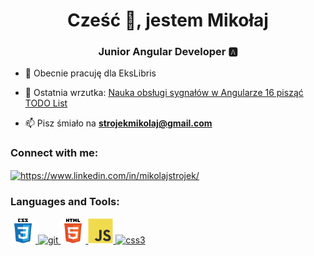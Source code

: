 <h1 align="center">Cześć 👋, jestem Mikołaj</h1>
<h3 align="center">Junior Angular Developer 🅰️</h3>

- 🔭 Obecnie pracuję dla EksLibris

- 🌱 Ostatnia wrzutka: [Nauka obsługi sygnałów w Angularze 16 pisząć TODO List](https://github.com/strojekmikolaj/todos-with-signals)


- 📫 Pisz śmiało na **strojekmikolaj@gmail.com**

<h3 align="left">Connect with me:</h3>
<p align="left">
<a href="https://www.linkedin.com/in/mikolajstrojek/" target="blank"><img align="center" src="https://raw.githubusercontent.com/rahuldkjain/github-profile-readme-generator/master/src/images/icons/Social/linked-in-alt.svg" alt="https://www.linkedin.com/in/mikolajstrojek/" height="30" width="40" /></a>
</p>

<h3 align="left">Languages and Tools:</h3>
<p align="left"> <a href="https://www.w3schools.com/css/" target="_blank" rel="noreferrer"> <img src="https://raw.githubusercontent.com/devicons/devicon/master/icons/css3/css3-original-wordmark.svg" alt="css3" width="40" height="40"/> </a> <a href="https://git-scm.com/" target="_blank" rel="noreferrer"> <img src="https://www.vectorlogo.zone/logos/git-scm/git-scm-icon.svg" alt="git" width="40" height="40"/> </a> <a href="https://www.w3.org/html/" target="_blank" rel="noreferrer"> <img src="https://raw.githubusercontent.com/devicons/devicon/master/icons/html5/html5-original-wordmark.svg" alt="html5" width="40" height="40"/> </a> <a href="https://developer.mozilla.org/en-US/docs/Web/JavaScript" target="_blank" rel="noreferrer"> <img src="https://raw.githubusercontent.com/devicons/devicon/master/icons/javascript/javascript-original.svg" alt="javascript" width="40" height="40"/> </a> <a href=https://angular.io/docs" target="_blank" rel="noreferrer"> <img src="https://www.vectorlogo.zone/logos/angular/angular-icon.svg" alt="css3" width="40" height="40"/> </a> </p>

